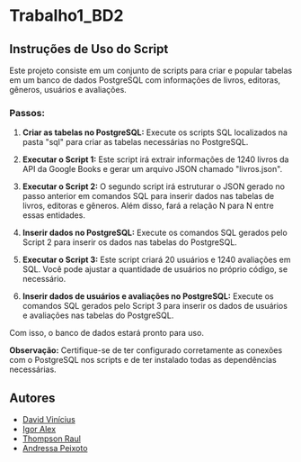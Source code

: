 # Trabalho1_BD2

## Instruções de Uso do Script

Este projeto consiste em um conjunto de scripts para criar e popular tabelas em um banco de dados PostgreSQL com informações de livros, editoras, gêneros, usuários e avaliações.

### Passos:

1. **Criar as tabelas no PostgreSQL:**
   Execute os scripts SQL localizados na pasta "sql" para criar as tabelas necessárias no PostgreSQL.

2. **Executar o Script 1:**
   Este script irá extrair informações de 1240 livros da API da Google Books e gerar um arquivo JSON chamado "livros.json".

3. **Executar o Script 2:**
   O segundo script irá estruturar o JSON gerado no passo anterior em comandos SQL para inserir dados nas tabelas de livros, editoras e gêneros. Além disso, fará a relação N para N entre essas entidades.

4. **Inserir dados no PostgreSQL:**
   Execute os comandos SQL gerados pelo Script 2 para inserir os dados nas tabelas do PostgreSQL.

5. **Executar o Script 3:**
   Este script criará 20 usuários e 1240 avaliações em SQL. Você pode ajustar a quantidade de usuários no próprio código, se necessário.

6. **Inserir dados de usuários e avaliações no PostgreSQL:**
   Execute os comandos SQL gerados pelo Script 3 para inserir os dados de usuários e avaliações nas tabelas do PostgreSQL.

Com isso, o banco de dados estará pronto para uso.

**Observação:** Certifique-se de ter configurado corretamente as conexões com o PostgreSQL nos scripts e de ter instalado todas as dependências necessárias.

## Autores

- [David Vinícius](https://github.com/Ishinaru)
- [Igor Alex](https://github.com/Kronossss)
- [Thompson Raul](https://github.com/ThompsonRaul)
- [Andressa Peixoto](https://github.com/)
